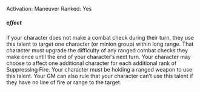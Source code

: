 Activation: Maneuver
Ranked: Yes
##### effect
if your character does not make a combat
check during their turn, they use this talent
to target one character (or minion group)
within long range. That character must
upgrade the difficulty of any ranged combat
checks they make once until the end of your
character’s next turn. Your character may
choose to affect one additional character for
each additional rank of Suppressing Fire.
Your character must be holding a ranged
weapon to use this talent.
Your GM can also rule that your character
can’t use this talent if they have no line of
fire or range to the target.